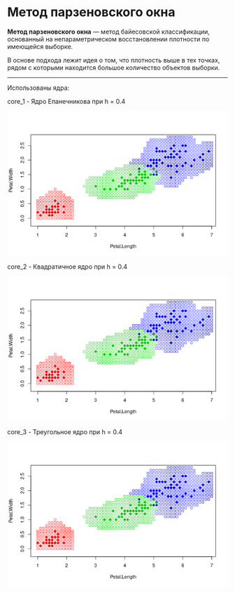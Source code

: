 # Метод парзеновского окна

**Метод парзеновского окна** — метод байесовской классификации, основанный на непараметрическом восстановлении плотности по имеющейся выборке.

В основе подхода лежит идея о том, что плотность выше в тех точках, рядом с которыми находится большое количество объектов выборки. 

---
Использованы ядра:

core_1 - Ядро Епанечникова при h = 0.4

![Ну нет ее и все! Отстань!](/PW/PW.png)

core_2 - Квадратичное ядро при h = 0.4

![Ну нет ее и все! Отстань!](/PW/PW2.png)

core_3 - Треугольное ядро при h = 0.4

![Ну нет ее и все! Отстань!](/PW/PW3.png)
